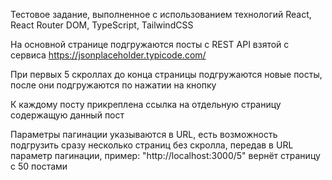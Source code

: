 Тестовое задание, выполненное с использованием технологий React, React Router DOM, TypeScript, TailwindCSS

На основной странице подгружаются посты с REST API взятой с сервиса https://jsonplaceholder.typicode.com/

При первых 5 скроллах до конца страницы подгружаются новые посты, после они подгружаются по нажатии на кнопку

К каждому посту прикреплена ссылка на отдельную страницу содержащую данный пост

Параметры пагинации указываются в URL, есть возможность подгрузить сразу несколько страниц без скролла, передав в URL параметр пагинации, пример: "http://localhost:3000/5" вернёт страницу с 50 постами
